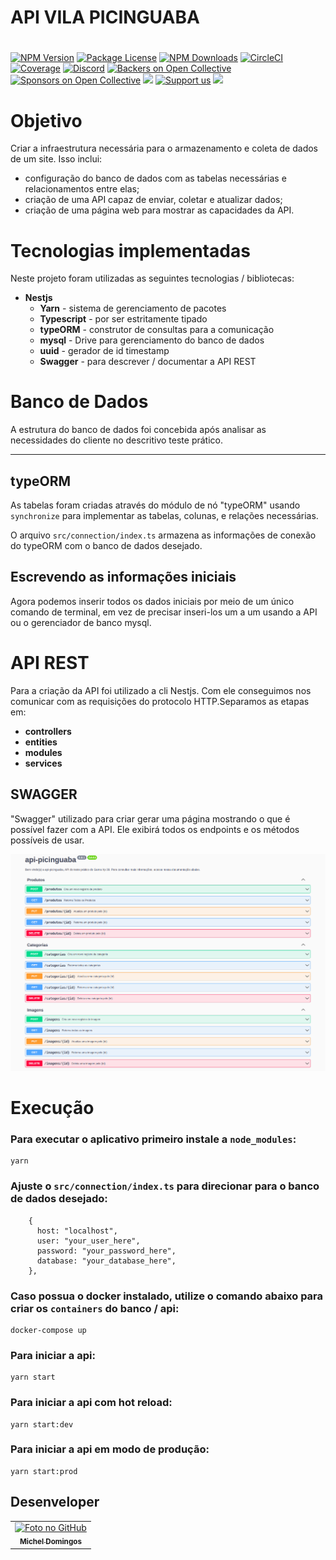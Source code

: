 # API VILA PICINGUABA

#

[circleci-image]: https://img.shields.io/circleci/build/github/nestjs/nest/master?token=abc123def456
[circleci-url]: https://circleci.com/gh/nestjs/nest

<a href="https://www.npmjs.com/~nestjscore" target="_blank"><img src="https://img.shields.io/npm/v/@nestjs/core.svg" alt="NPM Version" /></a>
<a href="https://www.npmjs.com/~nestjscore" target="_blank"><img src="https://img.shields.io/npm/l/@nestjs/core.svg" alt="Package License" /></a>
<a href="https://www.npmjs.com/~nestjscore" target="_blank"><img src="https://img.shields.io/npm/dm/@nestjs/common.svg" alt="NPM Downloads" /></a>
<a href="https://circleci.com/gh/nestjs/nest" target="_blank"><img src="https://img.shields.io/circleci/build/github/nestjs/nest/master" alt="CircleCI" /></a>
<a href="https://coveralls.io/github/nestjs/nest?branch=master" target="_blank"><img src="https://coveralls.io/repos/github/nestjs/nest/badge.svg?branch=master#9" alt="Coverage" /></a>
<a href="https://discord.gg/G7Qnnhy" target="_blank"><img src="https://img.shields.io/badge/discord-online-brightgreen.svg" alt="Discord"/></a>
<a href="https://opencollective.com/nest#backer" target="_blank"><img src="https://opencollective.com/nest/backers/badge.svg" alt="Backers on Open Collective" /></a>
<a href="https://opencollective.com/nest#sponsor" target="_blank"><img src="https://opencollective.com/nest/sponsors/badge.svg" alt="Sponsors on Open Collective" /></a>
  <a href="https://paypal.me/kamilmysliwiec" target="_blank"><img src="https://img.shields.io/badge/Donate-PayPal-ff3f59.svg"/></a>
    <a href="https://opencollective.com/nest#sponsor"  target="_blank"><img src="https://img.shields.io/badge/Support%20us-Open%20Collective-41B883.svg" alt="Support us"></a>
  <a href="https://twitter.com/nestframework" target="_blank"><img src="https://img.shields.io/twitter/follow/nestframework.svg?style=social&label=Follow"></a>
</p>
  <!--[![Backers on Open Collective](https://opencollective.com/nest/backers/badge.svg)](https://opencollective.com/nest#backer)
  [![Sponsors on Open Collective](https://opencollective.com/nest/sponsors/badge.svg)](https://opencollective.com/nest#sponsor)-->

# Objetivo  

Criar a infraestrutura necessária para o armazenamento e coleta de dados de um site. Isso inclui:
  
- configuração do banco de dados com as tabelas necessárias e relacionamentos entre elas;
- criação de uma API capaz de enviar, coletar e atualizar dados;
- criação de uma página web para mostrar as capacidades da API.

# Tecnologias implementadas 

Neste projeto foram utilizadas as seguintes tecnologias / bibliotecas:

- **Nestjs**
  - **Yarn** - sistema de gerenciamento de pacotes
  - **Typescript** - por ser estritamente tipado 
  - **typeORM** - construtor de consultas para a comunicação
  - **mysql** - Drive para gerenciamento do banco de dados
  - **uuid** - gerador de id timestamp
  - **Swagger** - para descrever / documentar a API REST

# Banco de Dados 

A estrutura do banco de dados foi concebida após analisar as necessidades do cliente no descritivo teste prático.

-----

## typeORM  

As tabelas foram criadas através do módulo de nó "typeORM" usando `synchronize` para implementar as tabelas, colunas, e relações necessárias.  
  
O arquivo `src/connection/index.ts` armazena as informações de conexão do typeORM com o banco de dados desejado.


## Escrevendo as informações iniciais  
  
Agora podemos inserir todos os dados iniciais por meio de um único comando de terminal, em vez de precisar inseri-los um a um usando a API ou o gerenciador de banco mysql.  
  
  
# API REST

Para a criação da API foi utilizado a cli Nestjs. Com ele conseguimos nos comunicar com as requisições do protocolo HTTP.Separamos as etapas em:
- **controllers**
- **entities**
- **modules**
- **services**

## SWAGGER
  
"Swagger" utilizado para criar gerar uma página mostrando o que é possível fazer com a API. Ele exibirá todos os endpoints e os métodos possíveis de usar.

![Possible requests to interact with each table](.github/swagger.png?raw=true "Possible requests")

# Execução  
  
### Para executar o aplicativo primeiro instale a `node_modules`:

```
yarn
```
  
### Ajuste o `src/connection/index.ts` para direcionar para o banco de dados desejado:

```
    {
      host: "localhost",
      user: "your_user_here",
      password: "your_password_here",
      database: "your_database_here",
    },
```

### Caso possua o docker instalado, utilize o comando abaixo para criar os `containers` do banco / api:

```
docker-compose up
```

### Para iniciar a api:
```
yarn start
```

### Para iniciar a api com hot reload:
```
yarn start:dev
```

### Para iniciar a api em modo de produção:
```
yarn start:prod
```  
  
## Desenveloper<br>
<table>
  <tr>
    <td align="center">
      <a href="https://github.com/micheldslive">
        <img src="https://avatars.githubusercontent.com/u/55795597?v=4" width="100" alt="Foto no GitHub"/><br>
        <sub>
          <b>Michel Domingos</b>
        </sub>
      </a>
    </td>
  </tr>
</table>
